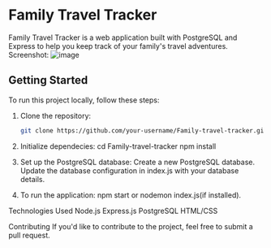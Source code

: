 # Family Travel Tracker

Family Travel Tracker is a web application built with PostgreSQL and Express to help you keep track of your family's travel adventures.
Screenshot:
![image](https://github.com/Khushisrivastava202/Family-travel-tracker/assets/82716033/853d18f3-fbb1-4b7a-80e1-71d286a67281)


## Getting Started

To run this project locally, follow these steps:

1. Clone the repository:

   ```bash
   git clone https://github.com/your-username/Family-travel-tracker.git
2. Initialize dependecies:
   cd Family-travel-tracker
   npm install
   
4. Set up the PostgreSQL database:
   Create a new PostgreSQL database.
   Update the database configuration in index.js with your database details.
   
5. To run the application:
     npm start or nodemon index.js(if installed).

Technologies Used
Node.js
Express.js
PostgreSQL
HTML/CSS

Contributing
If you'd like to contribute to the project, feel free to submit a pull request.
